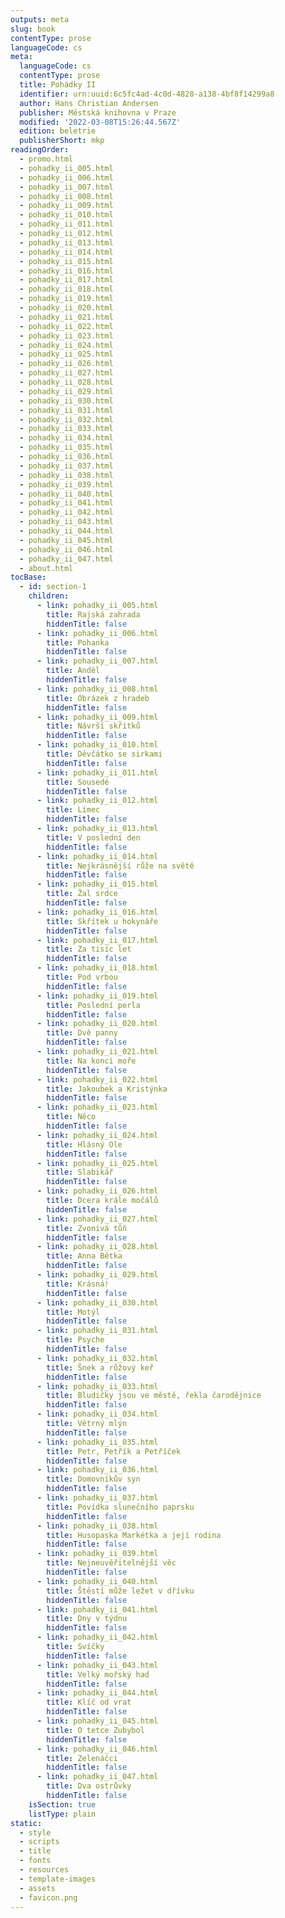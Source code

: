 ```yaml
---
outputs: meta
slug: book
contentType: prose
languageCode: cs
meta:
  languageCode: cs
  contentType: prose
  title: Pohádky II
  identifier: urn:uuid:6c5fc4ad-4c0d-4828-a138-4bf8f14299a8
  author: Hans Christian Andersen
  publisher: Městská knihovna v Praze
  modified: '2022-03-08T15:26:44.567Z'
  edition: beletrie
  publisherShort: mkp
readingOrder:
  - promo.html
  - pohadky_ii_005.html
  - pohadky_ii_006.html
  - pohadky_ii_007.html
  - pohadky_ii_008.html
  - pohadky_ii_009.html
  - pohadky_ii_010.html
  - pohadky_ii_011.html
  - pohadky_ii_012.html
  - pohadky_ii_013.html
  - pohadky_ii_014.html
  - pohadky_ii_015.html
  - pohadky_ii_016.html
  - pohadky_ii_017.html
  - pohadky_ii_018.html
  - pohadky_ii_019.html
  - pohadky_ii_020.html
  - pohadky_ii_021.html
  - pohadky_ii_022.html
  - pohadky_ii_023.html
  - pohadky_ii_024.html
  - pohadky_ii_025.html
  - pohadky_ii_026.html
  - pohadky_ii_027.html
  - pohadky_ii_028.html
  - pohadky_ii_029.html
  - pohadky_ii_030.html
  - pohadky_ii_031.html
  - pohadky_ii_032.html
  - pohadky_ii_033.html
  - pohadky_ii_034.html
  - pohadky_ii_035.html
  - pohadky_ii_036.html
  - pohadky_ii_037.html
  - pohadky_ii_038.html
  - pohadky_ii_039.html
  - pohadky_ii_040.html
  - pohadky_ii_041.html
  - pohadky_ii_042.html
  - pohadky_ii_043.html
  - pohadky_ii_044.html
  - pohadky_ii_045.html
  - pohadky_ii_046.html
  - pohadky_ii_047.html
  - about.html
tocBase:
  - id: section-1
    children:
      - link: pohadky_ii_005.html
        title: Rajská zahrada
        hiddenTitle: false
      - link: pohadky_ii_006.html
        title: Pohanka
        hiddenTitle: false
      - link: pohadky_ii_007.html
        title: Anděl
        hiddenTitle: false
      - link: pohadky_ii_008.html
        title: Obrázek z hradeb
        hiddenTitle: false
      - link: pohadky_ii_009.html
        title: Návrší skřítků
        hiddenTitle: false
      - link: pohadky_ii_010.html
        title: Děvčátko se sirkami
        hiddenTitle: false
      - link: pohadky_ii_011.html
        title: Sousedé
        hiddenTitle: false
      - link: pohadky_ii_012.html
        title: Límec
        hiddenTitle: false
      - link: pohadky_ii_013.html
        title: V poslední den
        hiddenTitle: false
      - link: pohadky_ii_014.html
        title: Nejkrásnější růže na světě
        hiddenTitle: false
      - link: pohadky_ii_015.html
        title: Žal srdce
        hiddenTitle: false
      - link: pohadky_ii_016.html
        title: Skřítek u hokynáře
        hiddenTitle: false
      - link: pohadky_ii_017.html
        title: Za tisíc let
        hiddenTitle: false
      - link: pohadky_ii_018.html
        title: Pod vrbou
        hiddenTitle: false
      - link: pohadky_ii_019.html
        title: Poslední perla
        hiddenTitle: false
      - link: pohadky_ii_020.html
        title: Dvě panny
        hiddenTitle: false
      - link: pohadky_ii_021.html
        title: Na konci moře
        hiddenTitle: false
      - link: pohadky_ii_022.html
        title: Jakoubek a Kristýnka
        hiddenTitle: false
      - link: pohadky_ii_023.html
        title: Něco
        hiddenTitle: false
      - link: pohadky_ii_024.html
        title: Hlásný Ole
        hiddenTitle: false
      - link: pohadky_ii_025.html
        title: Slabikář
        hiddenTitle: false
      - link: pohadky_ii_026.html
        title: Dcera krále močálů
        hiddenTitle: false
      - link: pohadky_ii_027.html
        title: Zvonivá tůň
        hiddenTitle: false
      - link: pohadky_ii_028.html
        title: Anna Bětka
        hiddenTitle: false
      - link: pohadky_ii_029.html
        title: Krásná!
        hiddenTitle: false
      - link: pohadky_ii_030.html
        title: Motýl
        hiddenTitle: false
      - link: pohadky_ii_031.html
        title: Psyche
        hiddenTitle: false
      - link: pohadky_ii_032.html
        title: Šnek a růžový keř
        hiddenTitle: false
      - link: pohadky_ii_033.html
        title: Bludičky jsou ve městě, řekla čarodějnice
        hiddenTitle: false
      - link: pohadky_ii_034.html
        title: Větrný mlýn
        hiddenTitle: false
      - link: pohadky_ii_035.html
        title: Petr, Petřík a Petříček
        hiddenTitle: false
      - link: pohadky_ii_036.html
        title: Domovníkův syn
        hiddenTitle: false
      - link: pohadky_ii_037.html
        title: Povídka slunečního paprsku
        hiddenTitle: false
      - link: pohadky_ii_038.html
        title: Husopaska Markétka a její rodina
        hiddenTitle: false
      - link: pohadky_ii_039.html
        title: Nejneuvěřitelnější věc
        hiddenTitle: false
      - link: pohadky_ii_040.html
        title: Štěstí může ležet v dřívku
        hiddenTitle: false
      - link: pohadky_ii_041.html
        title: Dny v týdnu
        hiddenTitle: false
      - link: pohadky_ii_042.html
        title: Svíčky
        hiddenTitle: false
      - link: pohadky_ii_043.html
        title: Velký mořský had
        hiddenTitle: false
      - link: pohadky_ii_044.html
        title: Klíč od vrat
        hiddenTitle: false
      - link: pohadky_ii_045.html
        title: O tetce Zubybol
        hiddenTitle: false
      - link: pohadky_ii_046.html
        title: Zelenáčci
        hiddenTitle: false
      - link: pohadky_ii_047.html
        title: Dva ostrůvky
        hiddenTitle: false
    isSection: true
    listType: plain
static:
  - style
  - scripts
  - title
  - fonts
  - resources
  - template-images
  - assets
  - favicon.png
---
```

